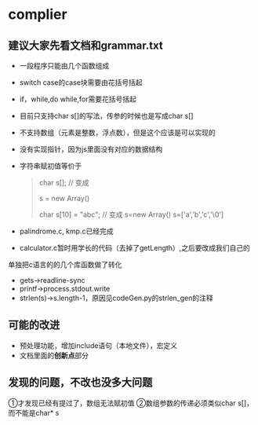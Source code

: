 # complier

## 建议大家先看文档和grammar.txt

* 一段程序只能由几个函数组成

* switch case的case块需要由花括号括起

* if，while,do while,for需要花括号括起

* 目前只支持char s[]的写法，传参的时候也是写成char s[]

* 不支持数组（元素是整数，浮点数），但是这个应该是可以实现的

* 没有实现指针，因为js里面没有对应的数据结构

* 字符串赋初值等价于

  > char s[];           // 变成
  >
  > s = new Array()
  >
  > 
  >
  > char s[10] = "abc";               // 变成
  > s=new Array()
  > s=['a','b','c','\0']

* palindrome.c, kmp.c已经完成
* calculator.c暂时用学长的代码（去掉了getLength）,之后要改成我们自己的



单独把c语言的的几个库函数做了转化
* gets->readline-sync
* printf->process.stdout.write
* strlen(s)->s.length-1，原因见codeGen.py的strlen_gen的注释

## 可能的改进
* 预处理功能，增加include语句（本地文件），宏定义
* 文档里面的**创新点**部分

## 发现的问题，不改也没多大问题
①才发现已经有提过了，数组无法赋初值
②数组参数的传递必须类似char s[]，而不能是char* s
